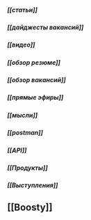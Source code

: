 ##### **[[статьи]]**
##### **[[дайджесты вакансий]]**
##### **[[видео]]**
##### **[[обзор резюме]]**
##### **[[обзор вакансий]]**
##### **[[прямые эфиры]]**
##### **[[мысли]]**
##### **[[postman]]**
##### **[[API]]**
##### **[[Продукты]]**
##### [[Выступления]]

## [[Boosty]]
